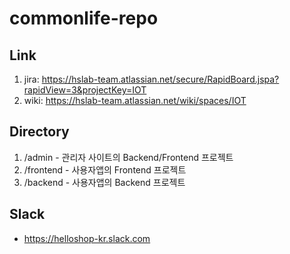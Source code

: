 # commonlife-repo
## Link 
1. jira: https://hslab-team.atlassian.net/secure/RapidBoard.jspa?rapidView=3&projectKey=IOT
2. wiki: https://hslab-team.atlassian.net/wiki/spaces/IOT

## Directory 
1. /admin - 관리자 사이트의 Backend/Frontend 프로젝트 
2. /frontend - 사용자앱의 Frontend 프로젝트
3. /backend - 사용자앱의 Backend 프로젝트 

## Slack
- https://helloshop-kr.slack.com
